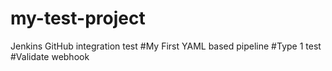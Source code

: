 # my-test-project
Jenkins GitHub integration test
#My First YAML based pipeline
#Type 1 test
#Validate webhook
